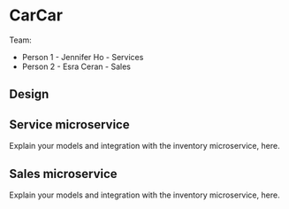 # CarCar

Team:

* Person 1 - Jennifer Ho - Services
* Person 2 - Esra Ceran - Sales

## Design


## Service microservice

Explain your models and integration with the inventory
microservice, here.

## Sales microservice

Explain your models and integration with the inventory
microservice, here.
